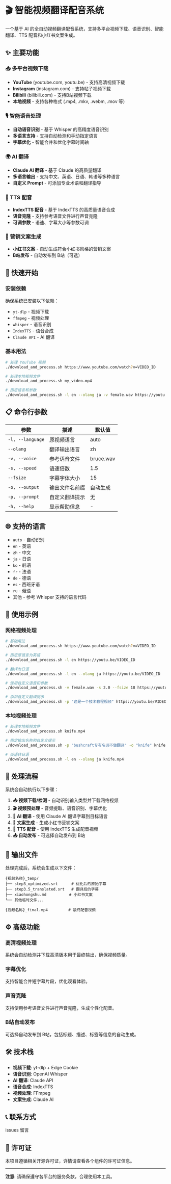 # 🎬 智能视频翻译配音系统

一个基于 AI 的全自动视频翻译配音系统，支持多平台视频下载、语音识别、智能翻译、TTS 配音和小红书文案生成。

## ✨ 主要功能

### 📥 多平台视频下载
- **YouTube** (youtube.com, youtu.be) - 支持高清视频下载
- **Instagram** (instagram.com) - 支持帖子视频下载
- **Bilibili** (bilibili.com) - 支持B站视频下载
- **本地视频** - 支持各种格式 (.mp4, .mkv, .webm, .mov 等)

### 🎙️ 智能语音处理
- **自动语音识别** - 基于 Whisper 的高精度语音识别
- **多语言支持** - 支持自动检测和手动指定语言
- **字幕优化** - 智能合并和优化字幕时间轴

### 🌍 AI 翻译
- **Claude AI 翻译** - 基于 Claude 的高质量翻译
- **多语言输出** - 支持中文、英语、日语、韩语等多种语言
- **自定义 Prompt** - 可添加专业术语和翻译指导

### 🎯 TTS 配音
- **IndexTTS 配音** - 基于 IndexTTS 的高质量语音合成
- **语音克隆** - 支持参考语音文件进行声音克隆
- **可调参数** - 语速、字幕大小等参数可调

### 📝 营销文案生成
- **小红书文案** - 自动生成符合小红书风格的营销文案
- **B站发布** - 自动发布到 B站（可选）

## 🚀 快速开始

### 安装依赖

确保系统已安装以下依赖：
- `yt-dlp` - 视频下载
- `ffmpeg` - 视频处理
- `whisper` - 语音识别
- `IndexTTS` - 语音合成
- `Claude API` - AI 翻译

### 基本用法

```bash
# 处理 YouTube 视频
./download_and_process.sh https://www.youtube.com/watch?v=VIDEO_ID

# 处理本地视频文件
./download_and_process.sh my_video.mp4

# 指定语言和参数
./download_and_process.sh -l en --olang ja -v female.wav https://youtu.be/VIDEO_ID
```

## 📋 命令行参数

| 参数 | 描述 | 默认值 |
|------|------|--------|
| `-l, --language` | 原视频语言 | auto |
| `--olang` | 翻译输出语言 | zh |
| `-v, --voice` | 参考语音文件 | bruce.wav |
| `-s, --speed` | 语速倍数 | 1.5 |
| `--fsize` | 字幕字体大小 | 15 |
| `-o, --output` | 输出文件名前缀 | 自动生成 |
| `-p, --prompt` | 自定义翻译提示 | 无 |
| `-h, --help` | 显示帮助信息 | - |

## 🌐 支持的语言

- `auto` - 自动识别
- `en` - 英语
- `zh` - 中文
- `ja` - 日语
- `ko` - 韩语
- `fr` - 法语
- `de` - 德语
- `es` - 西班牙语
- `ru` - 俄语
- 其他 - 参考 Whisper 支持的语言代码

## 📖 使用示例

### 网络视频处理

```bash
# 基础用法
./download_and_process.sh https://www.youtube.com/watch?v=VIDEO_ID

# 指定原语言为英语
./download_and_process.sh -l en https://youtu.be/VIDEO_ID

# 翻译为日语
./download_and_process.sh -l en --olang ja https://youtu.be/VIDEO_ID

# 使用自定义语音和参数
./download_and_process.sh -v female.wav -s 2.0 --fsize 18 https://youtu.be/VIDEO_ID

# 添加自定义翻译提示
./download_and_process.sh -p "这是一个技术教程视频" https://youtu.be/VIDEO_ID
```

### 本地视频处理

```bash
# 处理本地视频文件
./download_and_process.sh knife.mp4

# 指定输出名称和自定义提示
./download_and_process.sh -p "bushcraft专有名词不做翻译" -o "knife" knife.mp4

# 英语转日语
./download_and_process.sh -l en --olang ja knife.mp4
```

## 🔄 处理流程

系统会自动执行以下步骤：

1. **📥 视频下载/检测** - 自动识别输入类型并下载网络视频
2. **🎬 视频预处理** - 音频提取、语音识别、字幕优化
3. **🤖 AI 翻译** - 使用 Claude AI 翻译字幕到目标语言
4. **📝 文案生成** - 生成小红书营销文案
5. **🎯 TTS 配音** - 使用 IndexTTS 生成配音视频
6. **📤 自动发布** - 可选择自动发布到 B站

## 📁 输出文件

处理完成后，系统会生成以下文件：

```
{视频名称}_temp/
├── step3_optimized.srt      # 优化后的原始字幕
├── step3.5_translated.srt   # 翻译后的字幕
├── xiaohongshu.md          # 小红书文案
└── 其他临时文件...

{视频名称}_final.mp4         # 最终配音视频
```

## ⚙️ 高级功能

### 高清视频处理
系统会自动检测并下载高清版本用于最终输出，确保视频质量。

### 字幕优化
支持智能合并短字幕片段，优化观看体验。

### 声音克隆
支持使用参考语音文件进行声音克隆，生成个性化配音。

### B站自动发布
可选择自动发布到 B站，包括标题、描述、标签等信息的自动生成。

## 🛠️ 技术栈

- **视频下载**: yt-dlp + Edge Cookie
- **语音识别**: OpenAI Whisper
- **AI 翻译**: Claude API
- **语音合成**: IndexTTS
- **视频处理**: FFmpeg
- **文案生成**: Claude AI

## 📞 联系方式

issues 留言

## 📄 许可证

本项目遵循相关开源许可证，详情请查看各个组件的许可证信息。

---

**注意**: 请确保遵守各平台的服务条款，合理使用本工具。